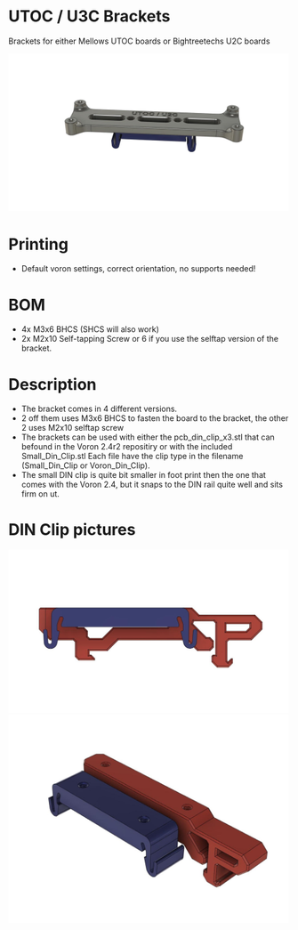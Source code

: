 # UTOC / U3C Brackets

Brackets for either Mellows UTOC boards or Bightreetechs U2C boards

![Closed](Images/cad.jpg)


# Printing

- Default voron settings, correct orientation, no supports needed!

# BOM

- 4x M3x6 BHCS (SHCS will also work)
- 2x M2x10 Self-tapping Screw or 6 if you use the selftap version of the bracket.


# Description

- The bracket comes in 4 different versions.
- 2 off them uses M3x6 BHCS to fasten the board to the bracket, the other 2 uses M2x10 selftap screw
- The brackets can be used with either the pcb_din_clip_x3.stl that can befound in the Voron 2.4r2 repositiry or with the included Small_Din_Clip.stl
Each file have the clip type in the filename (Small_Din_Clip or Voron_Din_Clip).
- The small DIN clip is quite bit smaller in foot print then the one that comes with the Voron 2.4, but it snaps to the DIN rail quite well and sits firm on ut.

# DIN Clip pictures
![Closed](Images/clips.jpg)
![Closed](Images/clips_2.jpg)
